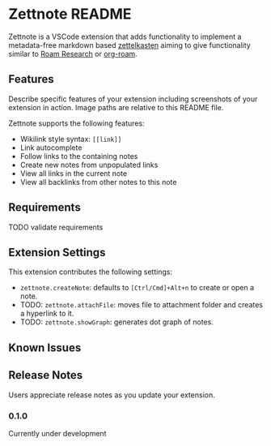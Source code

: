 # Zettnote README

Zettnote is a VSCode extension that adds functionality to implement a metadata-free markdown based [zettelkasten](https://translate.google.com/translate?hl=en&sl=de&u=https://de.wikipedia.org/wiki/Zettelkasten&prev=search) aiming to give functionality similar to [Roam Research](https://roamresearch.com/) or [org-roam](https://org-roam.readthedocs.io/en/master/).

## Features

Describe specific features of your extension including screenshots of your extension in action. Image paths are relative to this README file.

Zettnote supports the following features:
* Wikilink style syntax: `[[link]]`
* Link autocomplete 
* Follow links to the containing notes
* Create new notes from unpopulated links
* View all links in the current note
* View all backlinks from other notes to this note

## Requirements

TODO validate requirements

## Extension Settings

This extension contributes the following settings:

* `zettnote.createNote`: defaults to `[Ctrl/Cmd]+Alt+n` to create or open a note.
* TODO: `zettnote.attachFile`: moves file to attachment folder and creates a hyperlink to it.
* TODO: `zettnote.showGraph`: generates dot graph of notes.

## Known Issues

## Release Notes

Users appreciate release notes as you update your extension.

### 0.1.0

Currently under development